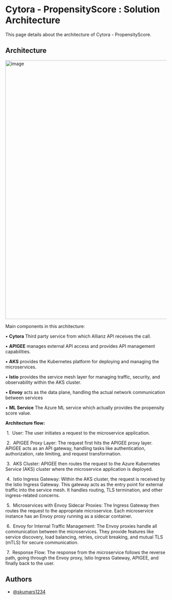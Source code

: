 
# Cytora - PropensityScore : Solution Architecture

This page details about the architecture of Cytora - PropensityScore.




## Architecture

<img width="808" alt="image" src="https://github.com/user-attachments/assets/14257cf6-8efd-4c9e-a780-ad09c54269e0" />

Main components in this architecture:

•	**Cytora** Third party service from which Allianz API receives the call.

•	**APIGEE** manages external API access and provides API management capabilities.

•	**AKS** provides the Kubernetes platform for deploying and managing the microservices.

•	**Istio** provides the service mesh layer for managing traffic, security, and observability within the AKS cluster.

•	**Envoy** acts as the data plane, handling the actual network communication between services

•	**ML Service** The Azure ML service which actually provides the propensity score value.

**Architecture flow:**

&nbsp;1.&nbsp;	User: The user initiates a request to the microservice application.

&nbsp;2.&nbsp;	APIGEE Proxy Layer: The request first hits the APIGEE proxy layer. APIGEE acts as an API gateway, handling tasks like authentication, authorization, rate limiting, and request transformation.

&nbsp;3.&nbsp;	AKS Cluster: APIGEE then routes the request to the Azure Kubernetes Service (AKS) cluster where the microservice application is deployed.

&nbsp;4.&nbsp;	Istio Ingress Gateway: Within the AKS cluster, the request is received by the Istio Ingress Gateway. This gateway acts as the entry point for external traffic into the service mesh. It handles routing, TLS termination, and other ingress-related concerns.

&nbsp;5.&nbsp;	Microservices with Envoy Sidecar Proxies: The Ingress Gateway then routes the request to the appropriate microservice. Each microservice instance has an Envoy proxy running as a sidecar container.

&nbsp;6.&nbsp; Envoy for Internal Traffic Management: The Envoy proxies handle all communication between the microservices. They provide features like service discovery, load balancing, retries, circuit breaking, and mutual TLS (mTLS) for secure communication.

&nbsp;7.&nbsp; Response Flow: The response from the microservice follows the reverse path, going through the Envoy proxy, Istio Ingress Gateway, APIGEE, and finally back to the user.




## Authors

- [@skumars1234](https://www.github.com/skumars1234)

